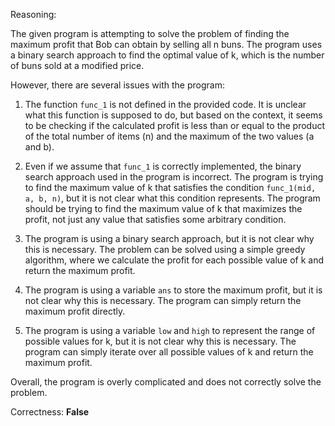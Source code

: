 Reasoning:

The given program is attempting to solve the problem of finding the maximum profit that Bob can obtain by selling all n buns. The program uses a binary search approach to find the optimal value of k, which is the number of buns sold at a modified price.

However, there are several issues with the program:

1. The function `func_1` is not defined in the provided code. It is unclear what this function is supposed to do, but based on the context, it seems to be checking if the calculated profit is less than or equal to the product of the total number of items (n) and the maximum of the two values (a and b).

2. Even if we assume that `func_1` is correctly implemented, the binary search approach used in the program is incorrect. The program is trying to find the maximum value of k that satisfies the condition `func_1(mid, a, b, n)`, but it is not clear what this condition represents. The program should be trying to find the maximum value of k that maximizes the profit, not just any value that satisfies some arbitrary condition.

3. The program is using a binary search approach, but it is not clear why this is necessary. The problem can be solved using a simple greedy algorithm, where we calculate the profit for each possible value of k and return the maximum profit.

4. The program is using a variable `ans` to store the maximum profit, but it is not clear why this is necessary. The program can simply return the maximum profit directly.

5. The program is using a variable `low` and `high` to represent the range of possible values for k, but it is not clear why this is necessary. The program can simply iterate over all possible values of k and return the maximum profit.

Overall, the program is overly complicated and does not correctly solve the problem.

Correctness: **False**